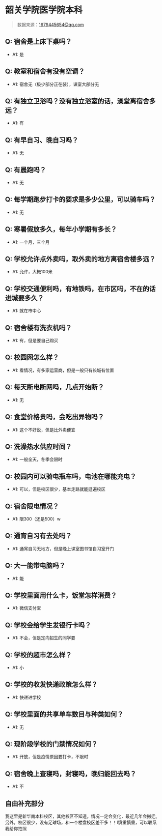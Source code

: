 # 韶关学院医学院本科

> 数据来源：1679445654@qq.com

## Q: 宿舍是上床下桌吗？

- A1: 是

## Q: 教室和宿舍有没有空调？

- A1: 宿舍无（极少部分正在装），课室大部分无

## Q: 有独立卫浴吗？没有独立浴室的话，澡堂离宿舍多远？

- A1: 有

## Q: 有早自习、晚自习吗？

- A1: 无

## Q: 有晨跑吗？

- A1: 无

## Q: 每学期跑步打卡的要求是多少公里，可以骑车吗？

- A1: 无

## Q: 寒暑假放多久，每年小学期有多长？

- A1: 一个月，三个月

## Q: 学校允许点外卖吗，取外卖的地方离宿舍楼多远？

- A1: 允许，大概100米

## Q: 学校交通便利吗，有地铁吗，在市区吗，不在的话进城要多久？

- A1: 就在市中心

## Q: 宿舍楼有洗衣机吗？

- A1: 有，但是要自己购买

## Q: 校园网怎么样？

- A1: 看情况，有多家运营商，但是一般只有长城有位置

## Q: 每天断电断网吗，几点开始断？

- A1: 无

## Q: 食堂价格贵吗，会吃出异物吗？

- A1: 这个不好说，但是比外卖便宜

## Q: 洗澡热水供应时间？

- A1: 一般全天，冬季会限时

## Q: 校园内可以骑电瓶车吗，电池在哪能充电？

- A1: 可以，但是校区很少，基本走路就能逛遍校区

## Q: 宿舍限电情况？

- A1: 限300（还是500）w

## Q: 通宵自习有去处吗？

- A1: 通宵自习无地方，但是晚上课室图书馆自习室开门

## Q: 大一能带电脑吗？

- A1: 能

## Q: 学校里面用什么卡，饭堂怎样消费？

- A1: 微信支付宝

## Q: 学校会给学生发银行卡吗？

- A1: 不会，但是定向招生的同学要

## Q: 学校的超市怎么样？

- A1: 小

## Q: 学校的收发快递政策怎么样？

- A1: 快递进学校

## Q: 学校里面的共享单车数目与种类如何？

- A1: 无

## Q: 现阶段学校的门禁情况如何？

- A1: 开放，但是疫情原因要打卡，不限时

## Q: 宿舍晚上查寝吗，封寝吗，晚归能回去吗？

- A1: 不

## 自由补充部分

我这里是新华南本科校区，其他校区不知道，情况一定会变化，最近几年会搬迁。另外，校区很少，没有足球场，和一个楼盘校区差不多！！Ⅰ慎重慎重，可以联系我给你拍照